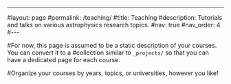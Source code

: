 ---
#layout: page
#permalink: /teaching/
#title: Teaching
#description: Tutorials and talks on various astrophysics research topics. 
#nav: true
#nav_order: 4
#---

#For now, this page is assumed to be a static description of your courses. You can convert it to a #collection similar to `_projects/` so that you can have a dedicated page for each course.

#Organize your courses by years, topics, or universities, however you like!
